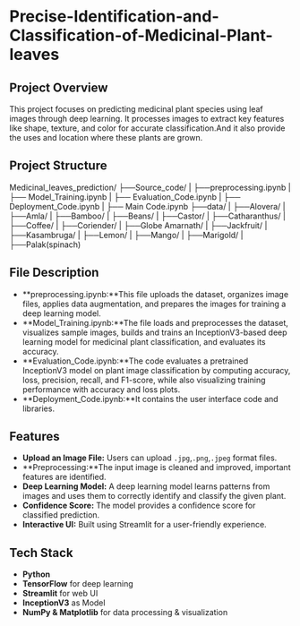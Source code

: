 # Precise-Identification-and-Classification-of-Medicinal-Plant-leaves

## Project Overview

This project focuses on predicting medicinal plant species using leaf images through deep learning. It processes images to extract key features like shape, texture, and color for accurate classification.And it also provide the uses and location where these plants are grown.


## Project Structure

Medicinal_leaves_prediction/
├──Source_code/
|   ├──preprocessing.ipynb 
|   ├── Model_Training.ipynb
|   ├── Evaluation_Code.ipynb
|   ├── Deployment_Code.ipynb
|   ├── Main Code.ipynb
├──data/
|   ├──Alovera/
|   ├──Amla/
|   ├──Bamboo/
|   ├──Beans/
|   ├──Castor/
|   ├──Catharanthus/
|   ├──Coffee/
|   ├──Coriender/
|   ├──Globe Amarnath/
|   ├──Jackfruit/
|   ├──Kasambruga/
|   ├──Lemon/
|   ├──Mango/
|   ├──Marigold/
|   ├──Palak(spinach)

    



## File Description
- **preprocessing.ipynb:**This file uploads the dataset, organizes image files, applies data augmentation, and prepares the images for training a deep learning model.
- **Model_Training.ipynb:**The file loads and preprocesses the dataset, visualizes sample images, builds and trains an InceptionV3-based deep learning model for medicinal plant classification, and evaluates its accuracy.
- **Evaluation_Code.ipynb:**The code evaluates a pretrained InceptionV3 model on plant image classification by computing accuracy, loss, precision, recall, and F1-score, while also visualizing training performance with accuracy and loss plots.
- **Deployment_Code.ipynb:**It contains the user interface code and libraries.

##   Features
- **Upload an Image File:** Users can upload `.jpg`,`.png`,`.jpeg` format files.
- **Preprocessing:**The input image is cleaned and improved, important features are identified.
- **Deep Learning Model:** A deep learning model learns patterns from images and uses them to correctly identify and classify the given plant.
- **Confidence Score:** The model provides a confidence score for classified prediction.
- **Interactive UI:** Built using Streamlit for a user-friendly experience.

## Tech Stack 
- **Python** 
- **TensorFlow** for deep learning
- **Streamlit** for web UI
- **InceptionV3** as Model
- **NumPy & Matplotlib** for data processing & visualization


